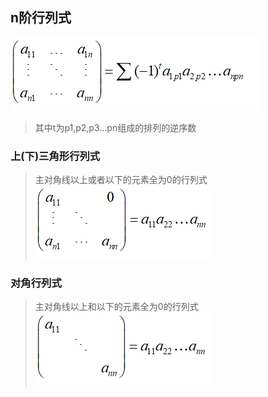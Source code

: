 ## n阶行列式
![n阶行列式](../images/n阶行列式.png)
> 其中t为p1,p2,p3...pn组成的排列的逆序数
### 上(下)三角形行列式
> 主对角线以上或者以下的元素全为0的行列式
![上(下)对角行列式](../images/上(下)对角行列式.png)
### 对角行列式
> 主对角线以上和以下的元素全为0的行列式
![对角线行列式](../images/对角线行列式.png)